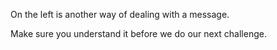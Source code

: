 On the left is another way of dealing with a message.

Make sure you understand it before we do our next challenge.
